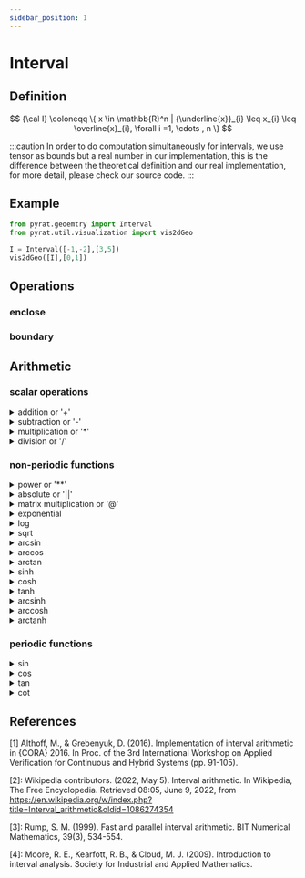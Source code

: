 ```yaml
---
sidebar_position: 1
---
```


# Interval

## Definition

$$
{\cal I} \coloneqq \{ x \in \mathbb{R}^n | {\underline{x}}_{i} \leq x_{i} \leq \overline{x}_{i}, \forall i =1, \cdots ,
n \}
$$

:::caution
In order to do computation simultaneously for intervals, we use tensor as bounds but a real number in our
implementation, this is the difference between the theoretical definition and our real implementation, for more detail,
please check our source code.
:::

## Example

```python
from pyrat.geoemtry import Interval
from pyrat.util.visualization import vis2dGeo

I = Interval([-1,-2],[3,5])
vis2dGeo([I],[0,1])
```

## Operations

### enclose

### boundary

## Arithmetic

### scalar operations

<details>
<summary> addition or '+'</summary>

$$
[x] + [y] = [\underline{x} + \underline{y}, \overline{x} + \overline{y}]
$$

</details>


<details>
<summary>subtraction or '-'</summary>

$$
[x] - [y] = [\underline{x} - \underline{y}, \overline{x} - \overline{y}]
$$

</details>

<details>
<summary>multiplication or '*'</summary>


$$
[x] \cdot [y] = [
\min{(\underline{x} \underline{y}, \underline{x} \overline{y}, \overline{x} \underline{y}, \overline{x} \overline{y})},
\max{(\underline{x} \underline{y}, \underline{x} \overline{y}, \overline{x} \underline{y}, \overline{x} \overline{y})}
]
$$

</details>

<details>
<summary>division or '/'</summary>

$$
[x]/[y] = [x] \cdot (1/[y]), 1/[y]=
\begin{cases}
\emptyset & \text{if} \ y = [0,0] \\
[1/\overline{y}, 1/\underline{y}] & \text{if} \ 0 \notin [y] \\
[1/\overline{y}, \infty[ & \text{if} \ (\underline{y}=0) \land  (\overline{y}>0) \\
] - \infty, 1/\underline{y} & \text{if} \ (\underline{y}<0) \land (\overline{y}=0) \\
] - \infty, \infty[ & \text{if} \ (\underline{y}<0) \land (\overline{y}>0)
\end{cases}
$$

</details>

### non-periodic functions

<details>
<summary>power or '**'</summary>

$$
[x]^n = \begin{cases}  
[\underline{x}^n,\overline{x}^n] & \text{if} \ (\underline{x} < 0) \lor (n \ \text{uneven})\\
[\overline{x}^n, \underline{x}^n] & \text{if} \ (\overline{x} < 0) \land (n \ \text{even}) \\
[0,\max(|\underline{x}|,|\overline{x}|)^n] & \text{if} \ (0 \in [x]) \land (n \ \text{even})
\end{cases}
$$

where $n \in \N$

</details>

<details>
<summary>absolute or '||'</summary>

$$
|[x]| =\begin{cases}
[|\overline{x}|,|\underline{x}|] & \text{if} \ \overline{x}<0 \\
[\underline{x}, \overline{x}] & \text{if} \ \underline{x}>0 \\
[0,\max(|\underline{x}|,|\overline{x}|)] & \text{if} \ 0 \in [x]
\end{cases}
$$

</details>

<details>
<summary>matrix multiplication or '@'</summary>

+ real matrix with interval

$$
(X[Y])_{ij} = \sum_{k=1}^{n} X_{ik} [Y]_{kj}
$$

+ interval with real matrix

$$
([X]Y)_{ij} = \sum_{k=1}^{n} [X]_{ik} Y_{kj}
$$

+ with another interval matrix

$$
([X][Y])_{ij} = \sum_{k=1}^{n} [X]_{ik} [Y]_{kj}
$$

where $[X] \sube \R^{o \times n}$ and $[Y] \sube \R^{n \times p}$

</details>

<details>
<summary>exponential</summary>

$$
e^{[x]} = [e^{\underline{x}}, e^{\overline{x}}]
$$

</details>

<details>
<summary>log</summary>

$$
\log{([x])} = \begin{cases}
[\log{\underline{x}}, \log{\overline{x}} ] & \text{if} \ \underline{x}>0 \\
[\mathrm{NaN}, \log{\overline{x}}] & \text{if} \ (\underline{x} < 0) \land (\overline{x} \geq 0) \\
[\mathrm{NaN},\mathrm{NaN}] & \text{if} \ \overline{x} < 0
\end{cases}
$$

</details>

<details>
<summary>sqrt</summary>

$$
\sqrt{[x]} =\begin{cases}
[\sqrt{\underline{x}},\sqrt{\overline{x}}] & \text{if} \ \underline{x} \geq 0 \\
[\mathrm{NaN}, \sqrt{\overline{x}}] & \text{if} \ (\underline{x} <0 ) \land (\overline{x} \geq 0) \\
[\mathrm{NaN}, \mathrm{NaN}] & \text{if} \ \overline{x}<0
\end{cases}
$$

</details>

<details>
<summary>arcsin</summary>

$$
\arcsin([x])=\begin{cases}
[\arcsin(\underline{x}), \arcsin(\overline{x})] & \text{if} \ (\underline{x} \geq -1) \land (\overline{x} \leq 1), \\
[\arcsin(\underline{x}), \mathrm{NaN}] & \text{if} \ (\underline{x} \in [-1,1]) \land (\overline{x} > 1), \\
[\mathrm{NaN}, \arcsin(\overline{x})] & \text{if} \ (\underline{x} < -1) \land (\overline{x} \in [-1,1]), \\
[\mathrm{NaN}, \mathrm{NaN}] & \text{if} \ (\underline{x} < -1) \land (\overline{x} >1)
\end{cases}
$$

</details>


<details>
<summary>arccos</summary>

$$
\arccos([x])=\begin{cases}
[\arccos(\overline{x}), \arccos(\underline{x})] & \text{if} \ (\underline{x} \geq -1) \land (\overline{x} \leq 1), \\
[\arccos(\overline{x}), \mathrm{NaN}] & \text{if} \ (\underline{x} < -1) \land (\overline{x} \in [-1,1]), \\
[\mathrm{NaN}, \arccos(\underline{x})] & \text{if} \ (\underline{x} \in [-1,1]) \land (\overline{x} > 1), \\
[\mathrm{NaN}, \mathrm{NaN}] & \text{if} (\underline{x} < -1) \land (\overline{x} >1)
\end{cases}
$$

</details>

<details>
<summary>arctan</summary>

$$
\arctan([x])=[\arctan(\underline{x}), \arctan(\overline{x})]
$$

</details>

<details>
<summary>sinh</summary>

$$
\sinh([x]) = [\sinh(\underline{x}), \sinh(\overline{x})]
$$

</details>


<details>
<summary>cosh</summary>

$$
\cosh([x])=\begin{cases}
[\cosh(\overline{x}), \cosh(\underline{x})] & \text{if} \ \overline{x} <0 ,\\
[1, \cosh(\max(|\underline{x}|,|\overline{x}|))] & \text{if} \ (\underline{x} \leq 0) \land (\overline{x} \geq 0), \\
[\cosh(\underline{x}), \cosh(\overline{x})] & \text{if} \ \underline{x} >0
\end{cases}
$$

</details>

<details>
<summary>tanh</summary>

$$
\tanh([x])=[\tanh(\underline{x}), \tanh(\overline{x})]
$$
\
</details>



<details>
<summary>arcsinh</summary>

$$
\mathrm{arcsinh}([x])=[\mathrm{arcsinh}(\underline{x}), \mathrm{arcsinh}(\overline{x})]
$$

</details>

<details>
<summary>arccosh</summary>

$$
\mathrm{arccosh}([x])= \begin{cases}
[\mathrm{arccosh}(\underline{x}), \mathrm{arccosh}(\overline{x})] & \text{if} \ \underline{x} \geq -1,\\
[\mathrm{NaN}, \mathrm{arccosh}(\overline{x})] & \text{if} \ (\underline{x}<1)\land(\overline{x} \geq 1 ), \\
[\mathrm{NaN}, \mathrm{NaN}] & \text{if} \ \overline{x} <1
\end{cases}
$$

</details>

<details>
<summary>arctanh</summary>

$$
\mathrm{arctanh}(x)=\begin{cases}
[\mathrm{arctanh}(\underline{x}), \mathrm{arctanh}(\overline{x})] & \text{if} \ (\underline{x}>-1) \land (\overline{x}<
1), \\
[\mathrm{arctanh}(\underline{x}), \mathrm{NaN}] & \text{if} \ (\underline{x} \in ]-1,1[) \land (\overline{x} \geq 1), \\
[\mathrm{NaN}, \mathrm{arctanh}(\overline{x})] & \text{if} \ (\underline{x} \leq -1) \land (\overline{x} \in ]-1,1[), \\
[\mathrm{NaN}, \mathrm{NaN}] & \text{if} \ (\underline{x} \leq -1) \land (\overline{x} \geq 1)
\end{cases}
$$

</details>

### periodic functions

<details>
<summary>sin</summary>

$$
\sin([x])=\begin{cases}
[-1,1]  & \text{if} \ (\overline{x}-\underline{x} \geq 2\pi) \lor \\
&  (\underline{y} \in R_1 \land \overline{y} \in R_1 \land \underline{y} > \overline{y}) \lor \\
& (\underline{y} \in R_1 \land \overline{y} \in R_3) \lor \\
& (\underline{y} \in R_2 \land \overline{y} \in R_2 \land \underline{y} > \overline{y}) \lor \\
& (\underline{y} \in R_3 \land \overline{y} \in R_3 \land \underline{y} > \overline{y}) \\
[\sin(\underline{y}), \sin(\overline{y})] & \text{if} \ (\underline{y} \in R_1 \land \overline{y} \in R_1 \land
\underline{y} \leq \overline{y}) \lor \\
& (\underline{y} \in R_3 \land \overline{y} \in R_3) \lor \\
& (\underline{y} \in R_3 \land \overline{y} \in R_3 \land \underline{y} \leq \overline{y}) \\
[\min(\sin(\underline{y}),\sin(\overline{y})),1] & \text{if} \ (\underline{y} \in R_1 \land \overline{y} \in R_2), \\
& (\underline{y} \in R_3 \land \overline{y} \in R_2) \lor \\
[-1,\max(\sin(\underline{y}),\sin(\overline{y}))] & \text{if} \ (\underline{y} \in R_2 \land \overline{y} \in R_1) \lor
\\ & (\underline{y} \in R_2 \land \overline{y} \in R_3), \\
[\sin(\overline{y}),\sin(\underline{y})] & \text{if} \ (\underline{y} \in R_2 \land \overline{y} \in R_2 \land
\underline{y} \leq \overline{y})
\end{cases}
$$

where $R_1=[0,\frac{\pi}{2}[, R_2=[\frac{\pi}{2},\frac{3\pi}{2}[, R_3=[\frac{3\pi}{2}, 2\pi[,
\underline{y}=\mathrm{mod}(\underline{x},2\pi), \overline{y}=\mathrm{mod}(\overline{x},2\pi)$

</details>

<details>
<summary>cos</summary>

$$
\cos([x])=\begin{cases}
[-1,1] & \text{if} \ (\overline{x} - \underline{x} \geq 2 \pi) \lor \\
& (\underline{y} \in R_1 \land \overline{y} \in R_1 \land \underline{y} > \overline{y}) \lor \\
& (\underline{y} \in R_2 \land \overline{y} \in R_2 \land \underline{y} > \overline{y}),\\
[\cos(\underline{y}), \cos(\overline{y})] & \text{if} \ (\underline{y} \in R_2 \land \overline{y} \in R_2 \land
\underline{y} \leq \overline{y}), \\
[\min(\cos(\underline{y}),\cos(\overline{y})),1] & \text{if} \ (\underline{y} \in R_2 \land \overline{y} \in R_1), \\
[-1,\max(\cos(\underline{y}),\cos(\overline{y}))] & \text{if} \ (\underline{y} \in R_1 \land \overline{y} \in R_2), \\
[\cos(\overline{y}), \cos(\underline{y})] & \text{if} \ (\underline{y} \in R_1 \land \overline{y} \in R_1 \land
\overline{y} \leq \overline{y})
\end{cases}
$$

where $R_1=[0,\pi[, R_2=[\pi,2\pi[, \underline{y}=\mathrm{mod}(\underline{x},2\pi), \overline{y}=\mathrm{mod}(
\overline{x},2\pi)$

</details>



<details>
<summary>tan</summary>

$$
\tan([x])=\begin{cases}
]-\infty,\infty[ & \text{if} \ (\overline{x}-\underline{x} \geq \pi) \land \\
& (\underline{z} \in R_1 \land \overline{z} \in R_1 \land \underline{z} > \overline{z}) \lor \\
& (\underline{z} \in R_2 \land \overline{z} \in R_2 \land \underline{z} > \overline{z}) \lor \\
& (\underline{z} \in R_1 \land \overline{z} \in R_2), \\
[\tan(\underline{z}),\tan(\overline{z})] & \text{if} \ (\underline{z} \in R_1 \land \overline{z} \in R_1 \land
\underline{z} \in \overline{z}) \lor \\
& (\underline{z} \in R_2 \land \overline{z} \in R_2 \land \underline{z} \in \overline{z})
\end{cases}
$$

where $R_1=[0,\frac{\pi}{2}[, R_2=[\frac{\pi}{2}, \pi[, \underline{z}=\mathrm{mod}(\underline{x},\pi),
\overline{z}=\mathrm{mod}(\overline{x},\pi)$

</details>

<details>
<summary>cot</summary>

$$
\cot([x]) = \begin{cases}
]-\infty,\infty[ & \text{if} \ (\overline{x}-\underline{x} \geq \pi) \lor (\underline{z} > \overline{z}), \\
[\cot(\overline{z}), \cot(\underline{z})] & \text{if} \ (\underline{z} \leq \overline{z})
\end{cases}
$$

where $\underline{z}=\mathrm{mod}(\underline{x},\pi),\overline{z}=\mathrm{mod}(\overline{x},\pi)$

</details>

## References

[1] Althoff, M., & Grebenyuk, D. (2016). Implementation of interval arithmetic in {CORA} 2016. In Proc. of the 3rd
International Workshop on Applied Verification for Continuous and Hybrid Systems (pp. 91-105).

[2]: Wikipedia contributors. (2022, May 5). Interval arithmetic. In Wikipedia, The Free Encyclopedia. Retrieved 08:05,
June 9, 2022, from https://en.wikipedia.org/w/index.php?title=Interval_arithmetic&oldid=1086274354

[3]: Rump, S. M. (1999). Fast and parallel interval arithmetic. BIT Numerical Mathematics, 39(3), 534-554.

[4]: Moore, R. E., Kearfott, R. B., & Cloud, M. J. (2009). Introduction to interval analysis. Society for Industrial and
Applied Mathematics.

